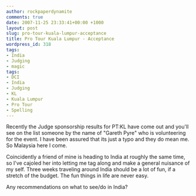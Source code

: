 ```yaml
---
author: rockpaperdynamite
comments: true
date: 2007-11-25 23:33:41+00:00 +1000
layout: post
slug: pro-tour-kuala-lumpur-acceptance
title: Pro Tour Kuala Lumpur - Acceptance
wordpress_id: 318
tags:
- India
- Judging
- magic
tags:
- DCI
- India
- Judging
- KL
- Kuala Lumpur
- Pro Tour
- Spelling
---
```


Recently the Judge sponsorship results for PT:KL have come out and you'll see on the list someone by the name of "Gareth Pyre" who is volunteering for the event. I have been assured that its just a typo and they do mean me. So Malaysia here I come.

Coincidently a friend of mine is heading to India at roughly the same time, so I've cajoled her into letting me tag along and make a general nuisance of my self. Three weeks traveling around India should be a lot of fun, if a stretch of the budget. The fun things in life are never easy.

Any recommendations on what to see/do in India?
